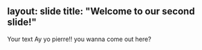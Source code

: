 layout: slide
title: "Welcome to our second slide!"
---
Your text
Ay yo pierre!! you wanna come out here?
